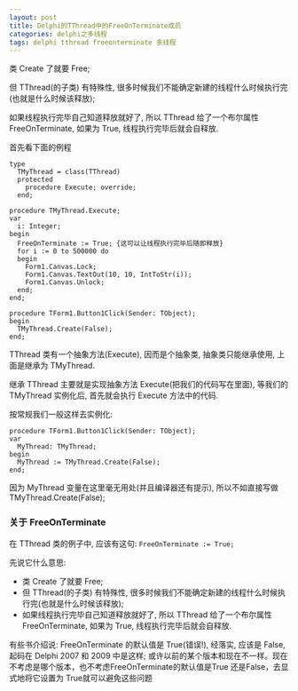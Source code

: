 ```yaml
---
layout: post
title: Delphi的TThread中的FreeOnTerminate成员
categories: delphi之多线程
tags: delphi tthread freeonterminate 多线程
---
```



类 Create 了就要 Free; 

但 TThread(的子类) 有特殊性, 很多时候我们不能确定新建的线程什么时候执行完(也就是什么时候该释放); 　　

如果线程执行完毕自己知道释放就好了, 所以 TThread 给了一个布尔属性 FreeOnTerminate, 如果为 True, 线程执行完毕后就会自释放.

首先看下面的例程

    type
      TMyThread = class(TThread)
      protected
        procedure Execute; override;
      end;
    
    procedure TMyThread.Execute;
    var
      i: Integer;
    begin
      FreeOnTerminate := True; {这可以让线程执行完毕后随即释放}
      for i := 0 to 500000 do
      begin
        Form1.Canvas.Lock;
        Form1.Canvas.TextOut(10, 10, IntToStr(i));
        Form1.Canvas.Unlock;
      end;
    end;
    
    procedure TForm1.Button1Click(Sender: TObject);
    begin
      TMyThread.Create(False);
    end;

TThread 类有一个抽象方法(Execute), 因而是个抽象类, 抽象类只能继承使用, 上面是继承为 TMyThread.

继承 TThread 主要就是实现抽象方法 Execute(把我们的代码写在里面), 等我们的 TMyThread 实例化后, 首先就会执行 Execute 方法中的代码.

按常规我们一般这样去实例化:

    procedure TForm1.Button1Click(Sender: TObject);
    var
      MyThread: TMyThread;
    begin
      MyThread := TMyThread.Create(False);
    end;
    
因为 MyThread 变量在这里毫无用处(并且编译器还有提示), 所以不如直接写做 TMyThread.Create(False); 

 
### 关于 FreeOnTerminate

在 TThread 类的例子中, 应该有这句: `FreeOnTerminate := True; `

先说它什么意思:
* 类 Create 了就要 Free; 
* 但 TThread(的子类) 有特殊性, 很多时候我们不能确定新建的线程什么时候执行完(也就是什么时候该释放); 
* 如果线程执行完毕自己知道释放就好了, 所以 TThread 给了一个布尔属性 FreeOnTerminate, 如果为 True, 线程执行完毕后就会自释放.

有些书介绍说: FreeOnTerminate 的默认值是 True(错误!), 经落实, 应该是 False, 起码在 Delphi 2007 和 2009 中是这样; 或许以前的某个版本和现在不一样。现在不考虑是哪个版本，也不考虑FreeOnTerminate的默认值是True 还是False，去显式地将它设置为 True就可以避免这些问题